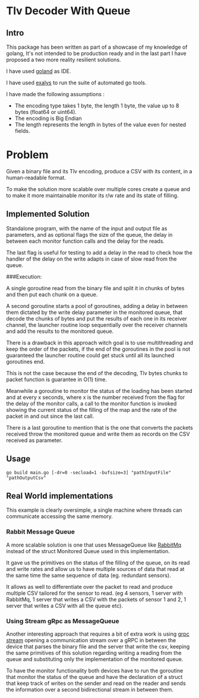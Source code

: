 #  Tlv Decoder With Queue

## Intro

This package has been written as part of a showcase of my knowledge of golang, It's not intended to be production ready and in the last part I have proposed a two more reality resilient solutions.

I have used [goland](https://www.jetbrains.com/go/) as IDE.

I have used [exalys](https://github.com/exercism/exalysis) to run the suite of automated go tools.

I have made the following assumptions :
- The encoding type takes 1 byte, the length 1 byte, the value up to 8 bytes (float64 or uint64).
- The encoding is Big Endian
- The length represents the length in bytes of the value even for nested fields.

# Problem

Given a binary file and its Tlv encoding, produce a CSV with its content,
in a human-readable format.

To make the solution more scalable over multiple cores create a queue and to make it more maintainable
monitor its r/w rate and its state of filling.

## Implemented Solution

Standalone program, with the name of the input and output file as parameters,
and as optional flags the size of the queue, the delay in between each monitor function
calls and the delay for the reads.


The last flag is useful for testing to add a delay in the read to check how
the handler of the delay on the write adapts in case of slow read from the queue.

###Execution:

A single goroutine read from the binary file and split it in chunks of bytes
and then put each chunk on a queue.

A second goroutine starts a pool of goroutines, adding a delay in between them dictated
by the write delay parameter in the monitored queue, that decode the chunks of bytes and put
the results of each one in its receiver channel, the launcher routine loop sequentially
over the receiver channels and add the results to the monitored queue.

There is a drawback in this approach witch goal is to use multithreading
and keep the order of the packets, if the end of the goroutines
in the pool is not guaranteed the launcher routine could get stuck
until all its launched goroutines end.

This is not the case because the end of the decoding, Tlv bytes chunks to packet function is guarantee in O(1) time.

Meanwhile a goroutine to monitor the status of the loading has been started and
at every x seconds, where x is the number received from the flag for the delay
of the monitor calls, a call to the monitor function is invoked showing
the current status of the filling of the map and the rate of the packet in and out
since the last call.

There is a last goroutine to mention that is the one that converts the packets
received throw the monitored queue and write them as records on the CSV
received as parameter.

## Usage

`
go build main.go [-dr=0 -secload=1 -bufsize=3] "pathInputFile" "pathOutputCsv"
`

## Real World implementations

This example is clearly oversimple, a single machine where threads can communicate accessing the same memory.


### Rabbit Message Queue

A more scalable solution is one that uses MessageQueue like
[RabbitMq](https://www.rabbitmq.com/) instead of the struct Monitored Queue used in this implementation.

It gave us the primitives on the status of the filling of the queue,
on its read and write rates and allow us to have multiple sources
of data that read at the same time the same sequence of data
(eg. redundant sensors).

It allows as well to differentiate over the packet to read and produce
multiple CSV tailored for the sensor to read.
(eg 4 sensors, 1 server with RabbitMq, 1 server that writes a CSV
with the packets of sensor 1 and 2, 1 server that writes a CSV with
all the queue etc).

### Using Stream gRpc as MessageQueue

Another interesting approach that requires a bit of extra work is using
[grpc stream](https://grpc.io/docs/tutorials/basic/go/) opening a communication
stream over a gRPC in between the device that parses the binary file
and the server that write the csv, keeping the same primitives
of this solution regarding writing a reading from the queue
and substituting only the implementation of the monitored queue.

To have the monitor functionality both devices have to run the goroutine that
monitor the status of the queue and have the declaration of a struct that
keep track of writes on the sender and read on the reader and sends
the information over a second bidirectional stream in between them.  

